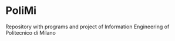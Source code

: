 PoliMi
======

Repository with programs and project of Information Engineering of Politecnico di Milano
